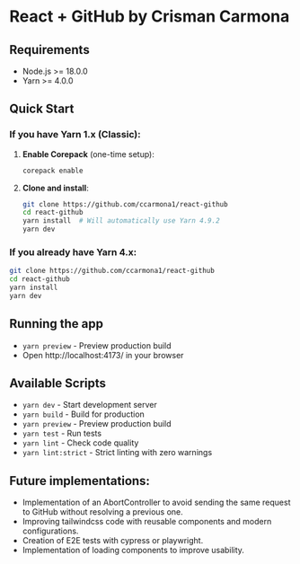 # React + GitHub by Crisman Carmona

## Requirements

- Node.js >= 18.0.0
- Yarn >= 4.0.0

## Quick Start

### If you have Yarn 1.x (Classic):

1. **Enable Corepack** (one-time setup):

   ```bash
   corepack enable
   ```

2. **Clone and install**:
   ```bash
   git clone https://github.com/ccarmona1/react-github
   cd react-github
   yarn install  # Will automatically use Yarn 4.9.2
   yarn dev
   ```

### If you already have Yarn 4.x:

```bash
git clone https://github.com/ccarmona1/react-github
cd react-github
yarn install
yarn dev
```

## Running the app

- `yarn preview` - Preview production build
- Open http://localhost:4173/ in your browser

## Available Scripts

- `yarn dev` - Start development server
- `yarn build` - Build for production
- `yarn preview` - Preview production build
- `yarn test` - Run tests
- `yarn lint` - Check code quality
- `yarn lint:strict` - Strict linting with zero warnings

## Future implementations:

- Implementation of an AbortController to avoid sending the same request to GitHub without resolving a previous one.
- Improving tailwindcss code with reusable components and modern configurations.
- Creation of E2E tests with cypress or playwright.
- Implementation of loading components to improve usability.
